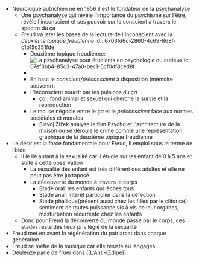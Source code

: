 - Neurologue autrichien né en 1856 il est le fondateur de la psychanalyse
	- Une psychanalyse qui révèle l'importance du psychisme sur l'être, révèle l'inconscient et ses pouvoir sur le conscient a travers le spectre du ça
	- Freud va jeter les bases de la lecture de l'inconscient avec la *deuxième topique freudienne*
	  id:: 6703fd6c-2860-4c69-868f-c1b15c351fde
		- Deuxième topique freudienne: ![La psychanalyse pour étudiants en psychologie ou curieux](https://encrypted-tbn0.gstatic.com/images?q=tbn:ANd9GcQBVnaolbO79P5P-E7IFDJYyXiMYrNa5l_Bog&s)
		  id:: 07ef3bb4-85c3-47a0-bec1-5cf0df8ced8f
		-
		- En haut le *conscient/préconscient* à disposition (mémoire souvenir).
		- L'inconscient nourrit par les pulsions du *ça*
			- *ça* : fond animal et sexuel qui cherche la survie et la reproduction
		- Le moi se négocie entre le *ça* et le *préconscient* face aux normes sociétales et morales
			- Slavoj Žižek analyse le film Psycho et l'architecture de la maison ou se déroule le crime comme une représentation graphique de la deuxième topique freudienne
- Le désir est la force fondamentale pour Freud, il emploi sous le terme de libido
	- Il le lie autant à la sexualité car il étudie sur les enfant de 0 à 5 ans et suite à cette observation
		- La sexualité des enfant est très diffèrent des adultes et elle ne peut pas être juxtaposé
		- La découverte du monde à travers le corps
			- Stade oral: les enfants qui lèches tous
			- Stade anal: Intérêt particulier dans la défection
			- Stade phallique(présent aussi chez les filles par le clitorice): sentiment de toutes puissance vis à vis de leur organes, masturbation récurrente chez les enfants
	- Donc pour Freud la découverte du monde passe par le corps, ces stades reste des lieux privilégié de la sexualité
- Freud met en avant la régénération du patriarcat dans chaque génération
- Freud se méfie de la musique car elle résiste au langages
- Deuleuze parle de fruer dans [[L'Anti-Œdipe]]
